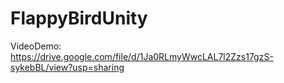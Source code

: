 # FlappyBirdUnity

VideoDemo: https://drive.google.com/file/d/1Ja0RLmyWwcLAL7l2Zzs17gzS-sykebBL/view?usp=sharing
